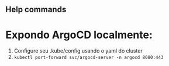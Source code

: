 ## Help commands 

# Expondo ArgoCD localmente:

1. Configure seu .kube/config usando o yaml do cluster
1. ```kubectl port-forward svc/argocd-server -n argocd 8080:443```

